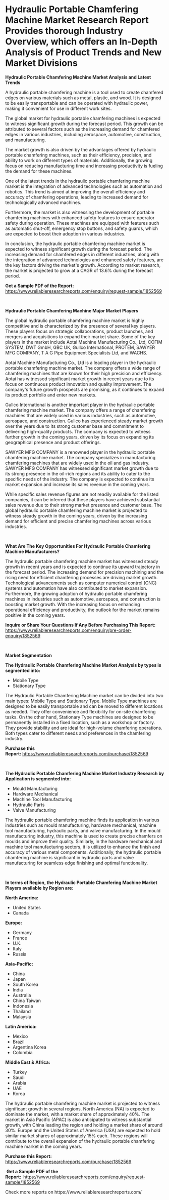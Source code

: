 <p><h1>Hydraulic Portable Chamfering Machine Market Research Report Provides thorough Industry Overview, which offers an In-Depth Analysis of Product Trends and New Market Divisions</h1></p><p><strong>Hydraulic Portable Chamfering Machine Market Analysis and Latest Trends</strong></p>
<p><p>A hydraulic portable chamfering machine is a tool used to create chamfered edges on various materials such as metal, plastic, and wood. It is designed to be easily transportable and can be operated with hydraulic power, making it convenient for use in different work sites.</p><p>The global market for hydraulic portable chamfering machines is expected to witness significant growth during the forecast period. This growth can be attributed to several factors such as the increasing demand for chamfered edges in various industries, including aerospace, automotive, construction, and manufacturing.</p><p>The market growth is also driven by the advantages offered by hydraulic portable chamfering machines, such as their efficiency, precision, and ability to work on different types of materials. Additionally, the growing focus on reducing manufacturing time and increasing productivity is fueling the demand for these machines.</p><p>One of the latest trends in the hydraulic portable chamfering machine market is the integration of advanced technologies such as automation and robotics. This trend is aimed at improving the overall efficiency and accuracy of chamfering operations, leading to increased demand for technologically advanced machines.</p><p>Furthermore, the market is also witnessing the development of portable chamfering machines with enhanced safety features to ensure operator safety during operation. These machines are equipped with features such as automatic shut-off, emergency stop buttons, and safety guards, which are expected to boost their adoption in various industries.</p><p>In conclusion, the hydraulic portable chamfering machine market is expected to witness significant growth during the forecast period. The increasing demand for chamfered edges in different industries, along with the integration of advanced technologies and enhanced safety features, are the key factors driving the market's growth. According to market research, the market is projected to grow at a CAGR of 13.6% during the forecast period.</p></p>
<p><strong>Get a Sample PDF of the Report:&nbsp;</strong> <a href="https://www.reliableresearchreports.com/enquiry/request-sample/1852569">https://www.reliableresearchreports.com/enquiry/request-sample/1852569</a></p>
<p>&nbsp;</p>
<p><strong>Hydraulic Portable Chamfering Machine Major Market Players</strong></p>
<p><p>The global hydraulic portable chamfering machine market is highly competitive and is characterized by the presence of several key players. These players focus on strategic collaborations, product launches, and mergers and acquisitions to expand their market share. Some of the key players in the market include Aotai Machine Manufacturing Co., Ltd, COFIM SYSTEM, DWT GmbH, GBC UK, Gullco International, PROTEM, SAWYER MFG COMPANY, T A G Pipe Equipment Specialists Ltd, and WACHS.</p><p>Aotai Machine Manufacturing Co., Ltd is a leading player in the hydraulic portable chamfering machine market. The company offers a wide range of chamfering machines that are known for their high precision and efficiency. Aotai has witnessed significant market growth in recent years due to its focus on continuous product innovation and quality improvement. The company's future growth prospects are promising, as it continues to expand its product portfolio and enter new markets.</p><p>Gullco International is another important player in the hydraulic portable chamfering machine market. The company offers a range of chamfering machines that are widely used in various industries, such as automotive, aerospace, and construction. Gullco has experienced steady market growth over the years due to its strong customer base and commitment to delivering high-quality products. The company is expected to witness further growth in the coming years, driven by its focus on expanding its geographical presence and product offerings.</p><p>SAWYER MFG COMPANY is a renowned player in the hydraulic portable chamfering machine market. The company specializes in manufacturing chamfering machines that are widely used in the oil and gas industry. SAWYER MFG COMPANY has witnessed significant market growth due to its strong presence in the oil-rich regions and its ability to cater to the specific needs of the industry. The company is expected to continue its market expansion and increase its sales revenue in the coming years.</p><p>While specific sales revenue figures are not readily available for the listed companies, it can be inferred that these players have achieved substantial sales revenue due to their strong market presence and customer base. The global hydraulic portable chamfering machine market is projected to witness steady growth in the coming years, driven by the increasing demand for efficient and precise chamfering machines across various industries.</p></p>
<p>&nbsp;</p>
<p><strong>What Are The Key Opportunities For Hydraulic Portable Chamfering Machine Manufacturers?</strong></p>
<p><p>The hydraulic portable chamfering machine market has witnessed steady growth in recent years and is expected to continue its upward trajectory in the forecast period. The increasing demand for precision machining and the rising need for efficient chamfering processes are driving market growth. Technological advancements such as computer numerical control (CNC) systems and automation have also contributed to market expansion. Furthermore, the growing adoption of hydraulic portable chamfering machines in industries such as automotive, aerospace, and construction is boosting market growth. With the increasing focus on enhancing operational efficiency and productivity, the outlook for the market remains positive in the coming years.</p></p>
<p><strong>Inquire or Share Your Questions If Any Before Purchasing This Report:</strong> <a href="https://www.reliableresearchreports.com/enquiry/pre-order-enquiry/1852569">https://www.reliableresearchreports.com/enquiry/pre-order-enquiry/1852569</a></p>
<p>&nbsp;</p>
<p><strong>Market Segmentation</strong></p>
<p><strong>The Hydraulic Portable Chamfering Machine Market Analysis by types is segmented into:</strong></p>
<p><ul><li>Mobile Type</li><li>Stationary Type</li></ul></p>
<p><p>The Hydraulic Portable Chamfering Machine market can be divided into two main types: Mobile Type and Stationary Type. Mobile Type machines are designed to be easily transportable and can be moved to different locations as needed. They offer convenience and flexibility for on-site chamfering tasks. On the other hand, Stationary Type machines are designed to be permanently installed in a fixed location, such as a workshop or factory. They provide stability and are ideal for high-volume chamfering operations. Both types cater to different needs and preferences in the chamfering industry.</p></p>
<p><strong>Purchase this Report:&nbsp;</strong><a href="https://www.reliableresearchreports.com/purchase/1852569">https://www.reliableresearchreports.com/purchase/1852569</a></p>
<p>&nbsp;</p>
<p><strong>The Hydraulic Portable Chamfering Machine Market Industry Research by Application is segmented into:</strong></p>
<p><ul><li>Mould Manufacturing</li><li>Hardware Mechanical</li><li>Machine Tool Manufacturing</li><li>Hydraulic Parts</li><li>Valve Manufacturing</li></ul></p>
<p><p>The hydraulic portable chamfering machine finds its application in various industries such as mould manufacturing, hardware mechanical, machine tool manufacturing, hydraulic parts, and valve manufacturing. In the mould manufacturing industry, this machine is used to create precise chamfers on moulds and improve their quality. Similarly, in the hardware mechanical and machine tool manufacturing sectors, it is utilized to enhance the finish and accuracy of various metal components. Additionally, the hydraulic portable chamfering machine is significant in hydraulic parts and valve manufacturing for seamless edge finishing and optimal functionality.</p></p>
<p>&nbsp;</p>
<p><strong>In terms of Region, the Hydraulic Portable Chamfering Machine Market Players available by Region are:</strong></p>
<p>
    <p> <strong> North America: </strong>
        <ul>
            <li>United States</li>
            <li>Canada</li>
        </ul>
        </p> 
    <p> <strong> Europe: </strong>
        <ul>
            <li>Germany</li>
            <li>France</li>
            <li>U.K.</li>
            <li>Italy</li>
            <li>Russia</li>
        </ul>
        </p> 
    <p> <strong> Asia-Pacific: </strong>
        <ul>
            <li>China</li>
            <li>Japan</li>
            <li>South Korea</li>
            <li>India</li>
            <li>Australia</li>
            <li>China Taiwan</li>
            <li>Indonesia</li>
            <li>Thailand</li>
            <li>Malaysia</li>
        </ul>
        </p> 
    <p> <strong> Latin America: </strong>
        <ul>
            <li>Mexico</li>
            <li>Brazil</li>
            <li>Argentina Korea</li>
            <li>Colombia</li>
        </ul>
        </p> 
    <p> <strong> Middle East & Africa: </strong>
        <ul>
            <li>Turkey</li>
            <li>Saudi</li>
            <li>Arabia</li>
            <li>UAE</li>
            <li>Korea</li>
        </ul>
    </p>
    </p>
<p><p>The hydraulic portable chamfering machine market is projected to witness significant growth in several regions. North America (NA) is expected to dominate the market, with a market share of approximately 40%. The market in Asia Pacific (APAC) is also anticipated to witness substantial growth, with China leading the region and holding a market share of around 30%. Europe and the United States of America (USA) are expected to hold similar market shares of approximately 15% each. These regions will contribute to the overall expansion of the hydraulic portable chamfering machine market in the coming years.</p></p>
<p><strong>Purchase this Report: </strong><a href="https://www.reliableresearchreports.com/purchase/1852569">https://www.reliableresearchreports.com/purchase/1852569</a></p>
<p>&nbsp;<strong>Get a Sample PDF of the Report:&nbsp;&nbsp;</strong><a href="https://www.reliableresearchreports.com/enquiry/request-sample/1852569">https://www.reliableresearchreports.com/enquiry/request-sample/1852569</a></p>
<p><strong></strong></p>
<p>Check more reports on https://www.reliableresearchreports.com/</p>